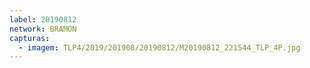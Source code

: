 ```yaml
---
label: 20190812
network: BRAMON
capturas:
  - imagem: TLP4/2019/201908/20190812/M20190812_221544_TLP_4P.jpg
---
```

